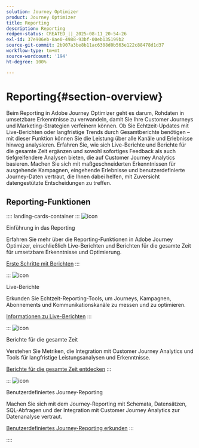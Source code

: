 ```yaml
---
solution: Journey Optimizer
product: Journey Optimizer
title: Reporting
description: Reporting
redpen-status: CREATED_||_2025-08-11_20-54-26
exl-id: 37e906eb-8ae0-4988-93bf-00eb135199b2
source-git-commit: 2b907a3be8b11ac6308d0b563e122c88478d1d37
workflow-type: tm+mt
source-wordcount: '194'
ht-degree: 100%

---
```


# Reporting{#section-overview}

Beim Reporting in Adobe Journey Optimizer geht es darum, Rohdaten in umsetzbare Erkenntnisse zu verwandeln, damit Sie Ihre Customer Journeys und Marketing-Strategien verfeinern können. Ob Sie Echtzeit-Updates mit Live-Berichten oder langfristige Trends durch Gesamtberichte benötigen – mit dieser Funktion können Sie die Leistung über alle Kanäle und Erlebnisse hinweg analysieren. Erfahren Sie, wie sich Live-Berichte und Berichte für die gesamte Zeit ergänzen und sowohl sofortiges Feedback als auch tiefgreifendere Analysen bieten, die auf Customer Journey Analytics basieren. Machen Sie sich mit maßgeschneiderten Erkenntnissen für ausgehende Kampagnen, eingehende Erlebnisse und benutzerdefinierte Journey-Daten vertraut, die Ihnen dabei helfen, mit Zuversicht datengestützte Entscheidungen zu treffen.

## Reporting-Funktionen

:::: landing-cards-container
:::
![icon](https://cdn.experienceleague.adobe.com/icons/book.svg)

Einführung in das Reporting

Erfahren Sie mehr über die Reporting-Funktionen in Adobe Journey Optimizer, einschließlich Live-Berichten und Berichten für die gesamte Zeit für umsetzbare Erkenntnisse und Optimierung.

[Erste Schritte mit Berichten](../using/reports/gs-reports.md)
:::

:::
![icon](https://cdn.experienceleague.adobe.com/icons/chart-line.svg)

Live-Berichte

Erkunden Sie Echtzeit-Reporting-Tools, um Journeys, Kampagnen, Abonnements und Kommunikationskanäle zu messen und zu optimieren.

[Informationen zu Live-Berichten](live-report-landing-page.md)
:::

:::
![icon](https://cdn.experienceleague.adobe.com/icons/list-check.svg)

Berichte für die gesamte Zeit

Verstehen Sie Metriken, die Integration mit Customer Journey Analytics und Tools für langfristige Leistungsanalysen und Erkenntnisse.

[Berichte für die gesamte Zeit entdecken](channel-report-landing-page.md)
:::

:::
![icon](https://cdn.experienceleague.adobe.com/icons/code-branch.svg)

Benutzerdefiniertes Journey-Reporting

Machen Sie sich mit dem Journey-Reporting mit Schemata, Datensätzen, SQL-Abfragen und der Integration mit Customer Journey Analytics zur Datenanalyse vertraut.

[Benutzerdefiniertes Journey-Reporting erkunden](reports-landing-page.md)
:::

::::
